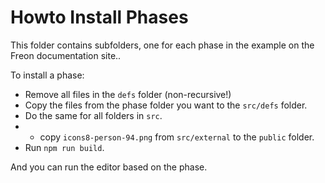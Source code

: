 # Howto Install Phases

This folder contains subfolders, one for each phase in the example on the Freon documentation site..

To install a phase:

- Remove all files in the `defs` folder (non-recursive!)
- Copy the files from the phase folder you want to the `src/defs` folder.
- Do the same for all folders in `src`.
- - copy `icons8-person-94.png` from `src/external` to the `public` folder.
- Run `npm run build`.

And you can run the editor based on the phase.
